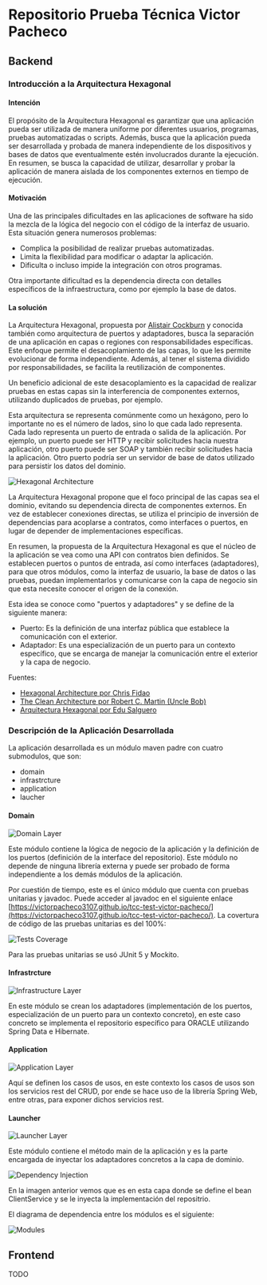 # Repositorio Prueba Técnica Victor Pacheco

## Backend

### Introducción a la Arquitectura Hexagonal

#### Intención
El propósito de la Arquitectura Hexagonal es garantizar que una aplicación pueda ser utilizada de manera uniforme por diferentes usuarios, programas, pruebas automatizadas o scripts. Además, busca que la aplicación pueda ser desarrollada y probada de manera independiente de los dispositivos y bases de datos que eventualmente estén involucrados durante la ejecución. En resumen, se busca la capacidad de utilizar, desarrollar y probar la aplicación de manera aislada de los componentes externos en tiempo de ejecución.

#### Motivación
Una de las principales dificultades en las aplicaciones de software ha sido la mezcla de la lógica del negocio con el código de la interfaz de usuario. Esta situación genera numerosos problemas:
- Complica la posibilidad de realizar pruebas automatizadas.
- Limita la flexibilidad para modificar o adaptar la aplicación.
- Dificulta o incluso impide la integración con otros programas. 
  
Otra importante dificultad es la dependencia directa con detalles específicos de la infraestructura, como por ejemplo la base de datos.
  
#### La solución
La Arquitectura Hexagonal, propuesta por [Alistair Cockburn](https://alistair.cockburn.us/) y conocida también como arquitectura de puertos y adaptadores, busca la separación de una aplicación en capas o regiones con responsabilidades específicas. Este enfoque permite el desacoplamiento de las capas, lo que les permite evolucionar de forma independiente. Además, al tener el sistema dividido por responsabilidades, se facilita la reutilización de componentes.

Un beneficio adicional de este desacoplamiento es la capacidad de realizar pruebas en estas capas sin la interferencia de componentes externos, utilizando duplicados de pruebas, por ejemplo.

Esta arquitectura se representa comúnmente como un hexágono, pero lo importante no es el número de lados, sino lo que cada lado representa. Cada lado representa un puerto de entrada o salida de la aplicación. Por ejemplo, un puerto puede ser HTTP y recibir solicitudes hacia nuestra aplicación, otro puerto puede ser SOAP y también recibir solicitudes hacia la aplicación. Otro puerto podría ser un servidor de base de datos utilizado para persistir los datos del dominio.

![Hexagonal Architecture](docs/images/hexagonal-architecture.png "Hexagonal Architecture")

La Arquitectura Hexagonal propone que el foco principal de las capas sea el dominio, evitando su dependencia directa de componentes externos. En vez de establecer conexiones directas, se utiliza el principio de inversión de dependencias para acoplarse a contratos, como interfaces o puertos, en lugar de depender de implementaciones específicas.

En resumen, la propuesta de la Arquitectura Hexagonal es que el núcleo de la aplicación se vea como una API con contratos bien definidos. Se establecen puertos o puntos de entrada, así como interfaces (adaptadores), para que otros módulos, como la interfaz de usuario, la base de datos o las pruebas, puedan implementarlos y comunicarse con la capa de negocio sin que esta necesite conocer el origen de la conexión.

Esta idea se conoce como "puertos y adaptadores" y se define de la siguiente manera:

- Puerto: Es la definición de una interfaz pública que establece la comunicación con el exterior.
- Adaptador: Es una especialización de un puerto para un contexto específico, que se encarga de manejar la comunicación entre el exterior y la capa de negocio.

Fuentes:

- [Hexagonal Architecture por Chris Fidao](https://fideloper.com/hexagonal-architecture)
- [The Clean Architecture por Robert C. Martin (Uncle Bob)](https://blog.cleancoder.com/uncle-bob/2011/11/22/Clean-Architecture.html)
- [Arquitectura Hexagonal por Edu Salguero](https://medium.com/@edusalguero/arquitectura-hexagonal-59834bb44b7f)

### Descripción de la Aplicación Desarrollada

La aplicación desarrollada es un módulo maven padre con cuatro submodulos, que son:
- domain
- infrastrcture
- application
- laucher

#### Domain
![Domain Layer](docs/images/domain-layer.png "Domain Layer")

Este módulo contiene la lógica de negocio de la aplicación y la definición de los puertos (definición de la interface del repositorio). Este módulo no depende de ninguna librería externa y puede ser probado de forma independiente a los demás módulos de la aplicación. 

Por cuestión de tiempo, este es el único módulo que cuenta con pruebas unitarias y javadoc. Puede acceder al javadoc en el siguiente enlace [https://victorpacheco3107.github.io/tcc-test-victor-pacheco/](https://victorpacheco3107.github.io/tcc-test-victor-pacheco/). La covertura de código de las pruebas unitarias es del 100%:

![Tests Coverage](docs/images/tests-coverage.png "Tests Coverage")

Para las pruebas unitarias se usó JUnit 5 y Mockito.

#### Infrastrcture
![Infrastructure Layer](docs/images/infrastructure-layer.png "Infrastructure Layer")

En este módulo se crean los adaptadores (implementación de los puertos, especialización de un puerto para un contexto concreto), en este caso concreto se implementa el repositorio específico para ORACLE utilizando Spring Data e Hibernate.

#### Application
![Application Layer](docs/images/application-layer.png "Application Layer")

Aquí se definen los casos de usos, en este contexto los casos de usos son los servicios rest del CRUD, por ende se hace uso de la librería Spring Web, entre otras, para exponer dichos servicios rest.

#### Launcher
![Launcher Layer](docs/images/launcher-layer.png "Launcher Layer")

Este módulo contiene el método main de la aplicación y es la parte encargada de inyectar los adaptadores concretos a la capa de dominio.

![Dependency Injection](docs/images/dependency-injection.png "Dependency Injection")

En la imagen anterior vemos que es en esta capa donde se define el bean ClientService y se le inyecta la implementación del repositrio.

El diagrama de dependencia entre los módulos es el siguiente:

![Modules](docs/images/modules.png "Modules")

## Frontend
TODO